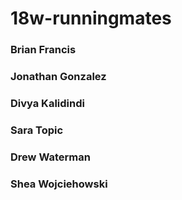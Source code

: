 # 18w-runningmates

### Brian Francis
### Jonathan Gonzalez
### Divya Kalidindi
### Sara Topic
### Drew Waterman
### Shea Wojciehowski
